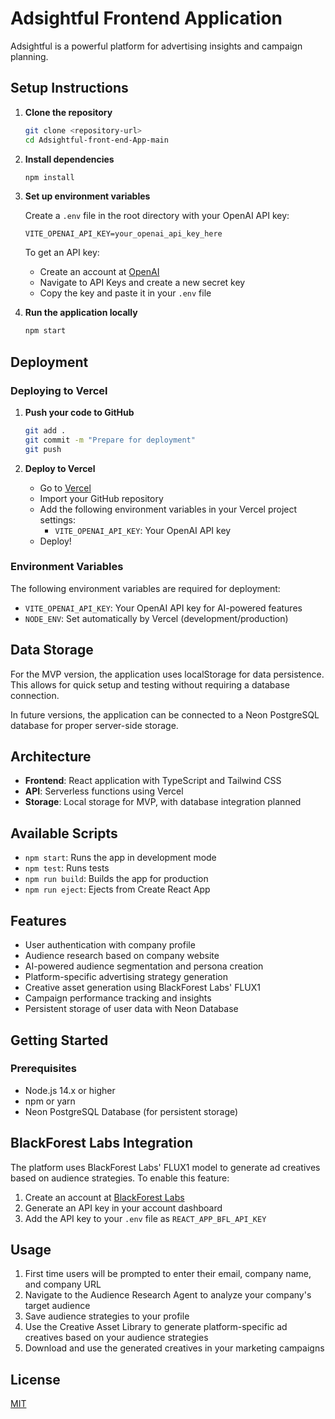 # Adsightful Frontend Application

Adsightful is a powerful platform for advertising insights and campaign planning.

## Setup Instructions

1. **Clone the repository**
   ```bash
   git clone <repository-url>
   cd Adsightful-front-end-App-main
   ```

2. **Install dependencies**
   ```bash
   npm install
   ```

3. **Set up environment variables**

   Create a `.env` file in the root directory with your OpenAI API key:
   ```
   VITE_OPENAI_API_KEY=your_openai_api_key_here
   ```
   
   To get an API key:
   - Create an account at [OpenAI](https://platform.openai.com/)
   - Navigate to API Keys and create a new secret key
   - Copy the key and paste it in your `.env` file

4. **Run the application locally**
   ```bash
   npm start
   ```

## Deployment

### Deploying to Vercel

1. **Push your code to GitHub**
   ```bash
   git add .
   git commit -m "Prepare for deployment"
   git push
   ```

2. **Deploy to Vercel**
   - Go to [Vercel](https://vercel.com)
   - Import your GitHub repository
   - Add the following environment variables in your Vercel project settings:
     - `VITE_OPENAI_API_KEY`: Your OpenAI API key
   - Deploy!

### Environment Variables

The following environment variables are required for deployment:

- `VITE_OPENAI_API_KEY`: Your OpenAI API key for AI-powered features
- `NODE_ENV`: Set automatically by Vercel (development/production)

## Data Storage

For the MVP version, the application uses localStorage for data persistence. This allows for quick setup and testing without requiring a database connection.

In future versions, the application can be connected to a Neon PostgreSQL database for proper server-side storage.

## Architecture

- **Frontend**: React application with TypeScript and Tailwind CSS
- **API**: Serverless functions using Vercel
- **Storage**: Local storage for MVP, with database integration planned

## Available Scripts

- `npm start`: Runs the app in development mode
- `npm test`: Runs tests
- `npm run build`: Builds the app for production
- `npm run eject`: Ejects from Create React App

## Features

- User authentication with company profile
- Audience research based on company website
- AI-powered audience segmentation and persona creation
- Platform-specific advertising strategy generation
- Creative asset generation using BlackForest Labs' FLUX1
- Campaign performance tracking and insights
- Persistent storage of user data with Neon Database

## Getting Started

### Prerequisites

- Node.js 14.x or higher
- npm or yarn
- Neon PostgreSQL Database (for persistent storage)

## BlackForest Labs Integration

The platform uses BlackForest Labs' FLUX1 model to generate ad creatives based on audience strategies. To enable this feature:

1. Create an account at [BlackForest Labs](https://api.us1.bfl.ai/)
2. Generate an API key in your account dashboard
3. Add the API key to your `.env` file as `REACT_APP_BFL_API_KEY`

## Usage

1. First time users will be prompted to enter their email, company name, and company URL
2. Navigate to the Audience Research Agent to analyze your company's target audience
3. Save audience strategies to your profile
4. Use the Creative Asset Library to generate platform-specific ad creatives based on your audience strategies
5. Download and use the generated creatives in your marketing campaigns

## License

[MIT](LICENSE)
